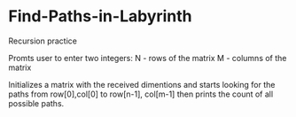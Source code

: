 # Find-Paths-in-Labyrinth
Recursion practice


Promts user to enter two integers:
N - rows of the matrix
M - columns of the matrix

Initializes a matrix with the received dimentions and starts looking for the paths from row[0],col[0] to row[n-1], col[m-1] then prints the count of all possible paths.
